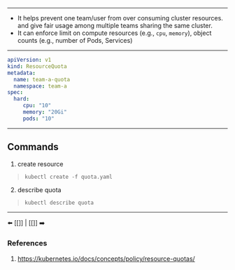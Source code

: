 ___
- It helps prevent one team/user from over consuming cluster resources. and give fair usage among multiple teams sharing the same cluster.
- It can enforce limit on compute resources (e.g., `cpu`, `memory`), object counts (e.g., number of Pods, Services)
___
```yaml
apiVersion: v1
kind: ResourceQuota
metadata:
  name: team-a-quota
  namespace: team-a
spec:
  hard:
     cpu: "10"
     memory: "20Gi"
     pods: "10"
```

___
## Commands
1. create resource
> `kubectl create -f quota.yaml`
2. describe quota
> `kubectl describe quota`
___

⬅️ [[]] | [[]] ➡️

### References
1. https://kubernetes.io/docs/concepts/policy/resource-quotas/